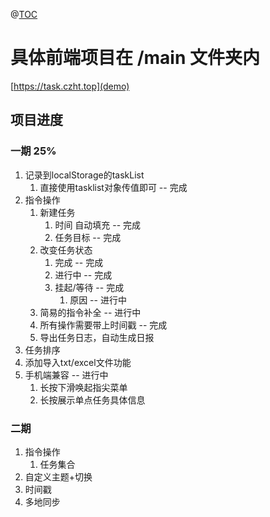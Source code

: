 



@[TOC](czh的任务管理器)


# 具体前端项目在 /main 文件夹内
[https://task.czht.top](demo)



## 项目进度
### 一期 25%

1. 记录到localStorage的taskList
   1. 直接使用tasklist对象传值即可 -- 完成
3. 指令操作
   1. 新建任务 
      1. 时间 自动填充 -- 完成
      2. 任务目标 -- 完成
   2. 改变任务状态
      1. 完成        -- 完成
      2. 进行中      -- 完成
      3. 挂起/等待   -- 完成
         1. 原因     -- 进行中
   3. 简易的指令补全          -- 进行中
   4. 所有操作需要带上时间戳  -- 完成
   5. 导出任务日志，自动生成日报 
4. 任务排序 
5. 添加导入txt/excel文件功能
6. 手机端兼容 -- 进行中
   1. 长按下滑唤起指尖菜单
   2. 长按展示单点任务具体信息
### 二期

1. 指令操作
   1. 任务集合
2. 自定义主题+切换
3. 时间戳
4. 多地同步

